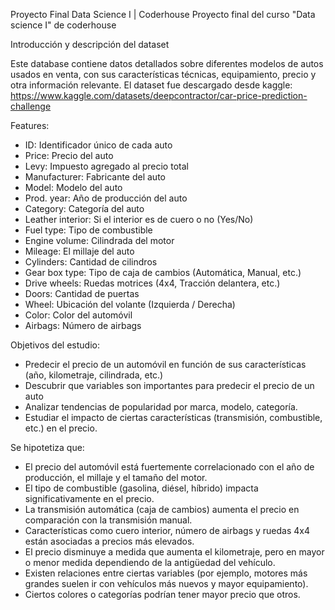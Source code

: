 Proyecto Final Data Science I | Coderhouse 
Proyecto final del curso "Data science I" de coderhouse

Introducción y descripción del dataset

Este database contiene datos detallados sobre diferentes modelos de autos usados en venta, con sus características técnicas, equipamiento, precio y otra información relevante.
El dataset fue descargado desde kaggle: https://www.kaggle.com/datasets/deepcontractor/car-price-prediction-challenge


Features:

* ID: Identificador único de cada auto
* Price: Precio del auto
* Levy: Impuesto agregado al precio total
* Manufacturer: Fabricante del auto
* Model: Modelo del auto
* Prod. year: Año de producción del auto
* Category: Categoría del auto
* Leather interior: Si el interior es de cuero o no (Yes/No)
* Fuel type: Tipo de combustible
* Engine volume: Cilindrada del motor
* Mileage: El millaje del auto
* Cylinders: Cantidad de cilindros
* Gear box type: Tipo de caja de cambios (Automática, Manual, etc.)
* Drive wheels: Ruedas motrices (4x4, Tracción delantera, etc.)
* Doors: Cantidad de puertas
* Wheel: Ubicación del volante (Izquierda / Derecha)
* Color: Color del automóvil
* Airbags: Número de airbags


Objetivos del estudio:

- Predecir el precio de un automóvil en función de sus características (año, kilometraje, cilindrada, etc.)
- Descubrir que variables son importantes para predecir el precio de un auto
- Analizar tendencias de popularidad por marca, modelo, categoría.
- Estudiar el impacto de ciertas características (transmisión, combustible, etc.) en el precio.


Se hipotetiza que:

* El precio del automóvil está fuertemente correlacionado con el año de producción, el millaje y el tamaño del motor.
* El tipo de combustible (gasolina, diésel, híbrido) impacta significativamente en el precio.
* La transmisión automática (caja de cambios) aumenta el precio en comparación con la transmisión manual.
*  Características como cuero interior, número de airbags y ruedas 4x4 están asociadas a precios más elevados.
* El precio disminuye a medida que aumenta el kilometraje, pero en mayor o menor medida dependiendo de la antigüedad del vehículo.
* Existen relaciones entre ciertas variables (por ejemplo, motores más grandes suelen ir con vehículos más nuevos y mayor equipamiento).
* Ciertos colores o categorías podrían tener mayor precio que otros.



